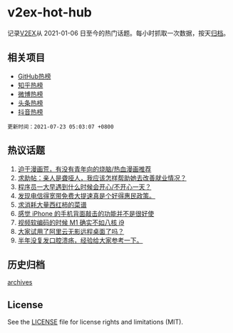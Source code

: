 # v2ex-hot-hub

 记录[V2EX](https://www.v2ex.com/)从 2021-01-06 日至今的热门话题。每小时抓取一次数据，按天[归档](archives)。
 
 ## 相关项目

- [GitHub热榜](https://github.com/snaildev/github-hot-hub)
- [知乎热榜](https://github.com/snaildev/zhihu-hot-hub)
- [微博热榜](https://github.com/snaildev/weibo-hot-hub)
- [头条热榜](https://github.com/snaildev/toutiao-hot-hub)
- [抖音热榜](https://github.com/snaildev/douyin-hot-hub)


 `更新时间：2021-07-23 05:03:07 +0800`

## 热议话题

1. [迫于漫画荒，有没有青年向的烧脑/热血漫画推荐](https://www.v2ex.com/t/790967)
1. [求助帖：亲人是聋哑人，我应该怎样帮助她去改善就业情况？](https://www.v2ex.com/t/791015)
1. [程序员一大早遇到什么时候会开心/不开心一天？](https://www.v2ex.com/t/790971)
1. [发现电信得宽带免费大提速真是个好得惠民政策。](https://www.v2ex.com/t/791011)
1. [求消耗大量西红柿的菜谱](https://www.v2ex.com/t/791116)
1. [感觉 iPhone 的手机背面敲击的功能并不是很好使](https://www.v2ex.com/t/790995)
1. [视频软编码的时候 M1 确实不如八核 i9](https://www.v2ex.com/t/791040)
1. [大家试用了阿里云无影远程桌面了吗？](https://www.v2ex.com/t/791019)
1. [半年没复发口腔溃疡，经验给大家参考一下。](https://www.v2ex.com/t/790992)

## 历史归档

[archives](archives)

## License

See the [LICENSE](LICENSE) file for license rights and limitations (MIT).
